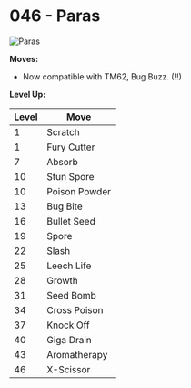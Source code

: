 # 046 - Paras
![][046]

**Moves:**

 - Now compatible with TM62, Bug Buzz. (!!)

**Level Up:**

Level | Move
---   | ---
  1   | Scratch
  1   | Fury Cutter
  7   | Absorb
 10   | Stun Spore
 10   | Poison Powder
 13   | Bug Bite
 16   | Bullet Seed
 19   | Spore
 22   | Slash
 25   | Leech Life
 28   | Growth
 31   | Seed Bomb
 34   | Cross Poison
 37   | Knock Off
 40   | Giga Drain
 43   | Aromatherapy
 46   | X-Scissor



[046]: https://raw.githubusercontent.com/PokeAPI/sprites/master/sprites/pokemon/46.png "Paras"
